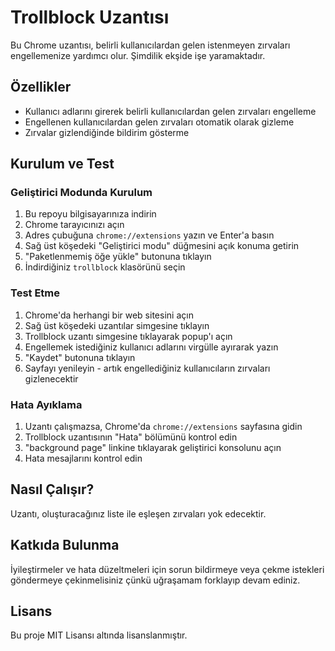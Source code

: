 # Trollblock Uzantısı

Bu Chrome uzantısı, belirli kullanıcılardan gelen istenmeyen zırvaları engellemenize yardımcı olur. Şimdilik ekşide işe yaramaktadır.

## Özellikler

- Kullanıcı adlarını girerek belirli kullanıcılardan gelen zırvaları engelleme
- Engellenen kullanıcılardan gelen zırvaları otomatik olarak gizleme
- Zırvalar gizlendiğinde bildirim gösterme


## Kurulum ve Test

### Geliştirici Modunda Kurulum
1. Bu repoyu bilgisayarınıza indirin
2. Chrome tarayıcınızı açın
3. Adres çubuğuna `chrome://extensions` yazın ve Enter'a basın
4. Sağ üst köşedeki "Geliştirici modu" düğmesini açık konuma getirin
5. "Paketlenmemiş öğe yükle" butonuna tıklayın
6. İndirdiğiniz `trollblock` klasörünü seçin

### Test Etme
1. Chrome'da herhangi bir web sitesini açın
2. Sağ üst köşedeki uzantılar simgesine tıklayın
3. Trollblock uzantı simgesine tıklayarak popup'ı açın
4. Engellemek istediğiniz kullanıcı adlarını virgülle ayırarak yazın
5. "Kaydet" butonuna tıklayın
6. Sayfayı yenileyin - artık engellediğiniz kullanıcıların zırvaları gizlenecektir

### Hata Ayıklama
1. Uzantı çalışmazsa, Chrome'da `chrome://extensions` sayfasına gidin
2. Trollblock uzantısının "Hata" bölümünü kontrol edin
3. "background page" linkine tıklayarak geliştirici konsolunu açın
4. Hata mesajlarını kontrol edin

## Nasıl Çalışır?

Uzantı, oluşturacağınız liste ile eşleşen zırvaları yok edecektir.

## Katkıda Bulunma

İyileştirmeler ve hata düzeltmeleri için sorun bildirmeye veya çekme istekleri göndermeye çekinmelisiniz çünkü uğraşamam forklayıp devam ediniz.

## Lisans

Bu proje MIT Lisansı altında lisanslanmıştır.